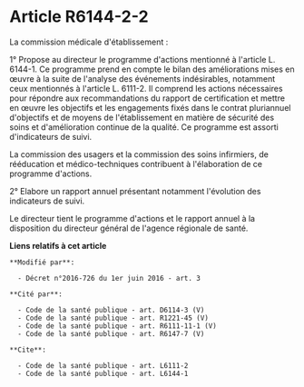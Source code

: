 # Article R6144-2-2

La commission médicale d'établissement : 

1° Propose au directeur le programme d'actions mentionné à l'article L. 6144-1. Ce programme prend en compte le bilan des
améliorations mises en œuvre à la suite de l'analyse des événements indésirables, notamment ceux mentionnés à l'article L.
6111-2. Il comprend les actions nécessaires pour répondre aux recommandations du rapport de certification et mettre en œuvre
les objectifs et les engagements fixés dans le contrat pluriannuel d'objectifs et de moyens de l'établissement en matière de
sécurité des soins et d'amélioration continue de la qualité. Ce programme est assorti d'indicateurs de suivi. 

La              commission des usagers et la commission des soins infirmiers, de rééducation et médico-techniques contribuent
à l'élaboration de ce programme d'actions. 

2° Elabore un rapport annuel présentant notamment l'évolution des indicateurs de suivi. 

Le directeur tient le programme d'actions et le rapport annuel à la disposition du directeur général de l'agence régionale de
santé.

**Liens relatifs à cet article**

	**Modifié par**:

	  - Décret n°2016-726 du 1er juin 2016 - art. 3

	**Cité par**:

	  - Code de la santé publique - art. D6114-3 (V)
	  - Code de la santé publique - art. R1221-45 (V)
	  - Code de la santé publique - art. R6111-11-1 (V)
	  - Code de la santé publique - art. R6147-7 (V)

	**Cite**:

	  - Code de la santé publique - art. L6111-2
	  - Code de la santé publique - art. L6144-1
